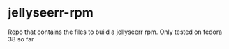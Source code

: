 # jellyseerr-rpm
Repo that contains the files to build a jellyseerr rpm. Only tested on fedora 38 so far
